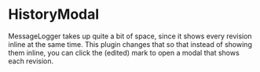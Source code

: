 # HistoryModal

MessageLogger takes up quite a bit of space, since it shows every revision inline at the same time.
This plugin changes that so that instead of showing them inline, you can click the (edited) mark to open a modal that shows each revision.
